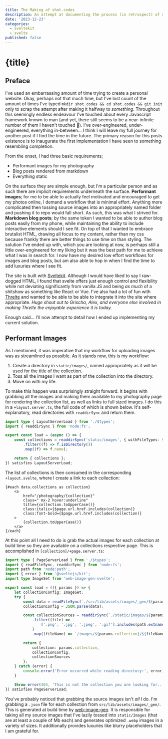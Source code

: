 ```yaml
---
title: The Making of shot.codes
description: An attempt at documenting the process (in retrospect) of making this my webpage.
date: '2023-12-23'
categories:
  - sveltekit
  - svelte
published: false
---
```


# {title}

## Preface

I've used an embarrassing amount of time trying to create a personal website. Okay, perhaps not that much time, but I've lost count of the amount of times I've typed `mkdir shot.codes && cd shot.codes && git init` only to scrap the attempt after making it halfway to _something_. Throughout this seemingly endless endeavour I've touched about every Javascript framework known to man (and yet, there still seems to be a near-infinite number of them I haven't touched 🤔). I've over-engineered, under-engineered, everything in-between... I think I will leave my full journey for another post if I find the time in the future. The primary reason for this posts existence is to inaugurate the first implementation I have seen to something resembling completion.

From the onset, I had three basic requirements;

- Performant images for my photography
- Blog posts rendered from markdown
- Everything static

On the surface they are simple enough, but I'm a particular person and as such there are implicit requirements underneath the surface. **Performant images**; for me to be able to actually feel motivated and encouraged to get my photos online, I demand a workflow that is minimal effort. Anything more complicated then tossing source images into an appropriately named folder and pushing it to repo would fall short. As such, this was what I strived for. **Markdown blog posts**; by the same token I wanted to be able to author blog posts easily from my phone, while maintaining the ability to include interactive elements should I see fit. On top of that I wanted to embrace brutalist HTML, drawing all focus to my content, rather than my css because frankly there are better things to use time on than styling. The solution I've ended up with, which you are looking at now, is perhaps still a little over-engineered for my liking but it was the best path for me to achieve what I was in search for. I now have my desired low effort workflows for images and blog posts, but am also able to hop in when I find the time to add luxuries where I see fit.

The site is built with [Sveltekit](https://kit.svelte.dev/). Although I would have liked to say I raw-dogged HTML, I found that svelte offers just enough control and flexibility while not deviating significantly from vanilla JS and being _as much_ of a shitshow as something like React or Vue. I've also had a lot of fun with [Threlte](https://threlte.xyz/) and wanted to be able to be able to integrate it into the site where appropriate. _Huge shout out to Grischa, Alex, and everyone else involved in making Threlte the enjoyable experience it is today._

Enough said... I'll now attempt to detail how I ended up implementing my current solution.

## Performant Images

As I mentioned, it was imperative that my workflow for uploading images was as streamlined as possible. As it stands now, this is my workflow:

1. Create a directory in `static/images/`, named appropriately as it will be used for the title of the collection.
2. Toss all the images I want as part of the collection into the directory.
3. Move on with my life.

To make this happen was surprisingly straight forward. It begins with grabbing all the images and making them available to my photography page for rendering the collection list, as well as links to full sized images. I do this in a `+layout.server.ts`, the full code of which is shown below. It's self-explanatory, read directories with `readdirSync` and return them.

```ts
import type { LayoutServerLoad } from './$types';
import { readdirSync } from 'node:fs';

export const load = (async () => {
	const collections = readdirSync('static/images', { withFileTypes: true })
		.filter((f) => f.isDirectory())
		.map((f) => f.name);

	return { collections };
}) satisfies LayoutServerLoad;
```

The list of collections is then consumed in the corresponding `+layout.svelte`, where I create a link to each collection:

```svelte
{#each data.collections as collection}
	<a
		href="/photography/{collection}"
		class=" mx-2 hover:underline"
		title={collection.toUpperCase()}
		class:italic={$page.url.href.includes(collection)}
		class:font-bold={$page.url.href.includes(collection)}
	>
		{collection.toUpperCase()}
	</a>
{/each}
```

At this point all I need to do is grab the actual images for each collection at build time so they are available on a collections respective page. This is accomplished in `[collection]/+page.server.ts`:

```ts
import type { PageServerLoad } from './$types';
import { readFileSync, readdirSync } from 'node:fs';
import path from 'node:path';
import { error } from '@sveltejs/kit';
import type ImageSet from 'web-image-gen-svelte';

export const load = (({ params }) => {
	let collectionConfig: ImageSet;
	try {
		const data = readFileSync(`./src/lib/assets/images/_gen/${params.collection}.json`, 'utf-8');
		collectionConfig = JSON.parse(data);

		const collectionSources = readdirSync(`./static/images/${params.collection}`)
			.filter((file) =>
				['.png', '.jpg', '.jpeg', '.gif'].includes(path.extname(file).toLowerCase())
			)
			.map((fileName) => `/images/${params.collection}/${fileName}`);

		return {
			collection: params.collection,
			collectionConfig,
			collectionSources
		};
	} catch (error) {
		console.error('Error occurred while reading directory:', error);
	}

	throw error(404, 'This is not the collection you are looking for...');
}) satisfies PageServerLoad;
```

You've probably noticed that grabbing the source images isn't _all_ I do. I'm grabbing a `.json` file for each collection from `src/lib/assets/images/_gen/`. This is generated at build time by [web-image-gen](https://github.com/brev/web-image-gen). It is responsible for taking all my source images that I've lazily tossed into `static/Images` (that are at least a couple of Mb each) and generates optimized `.webp` images in a variety of sizes. It additionally provides luxuries like blurry placeholders that I am grateful for.
